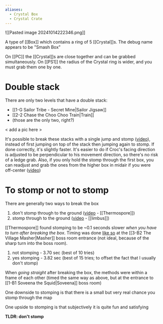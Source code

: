 ```yaml
---
aliases:
  - Crystal Box
  - Crystal Crate
---
```

![[Pasted image 20241014222346.png]]

A type of [[Box]] which contains a ring of 5 [[Crystal]]s. The debug name appears to be "Smash Box"

On [[PC]] the [[Crystal]]s are close together and can be grabbed simultaneously. On [[PS1]] the radius of the Crystal ring is wider, and you must grab them one by one.
# Double stack
There are only two levels that have a double stack:
- [[1-G Sailor Tribe - Secret Mine|Sailor Jigsaw]]
- [[2-2 Chase the Choo Choo Train|Train]]
- (those are the only two, right?)

< add a pic here >

It's possible to break these stacks with a single jump and stomp ([video](https://youtu.be/ix4OKKu06uI&t=78)), instead of first jumping on top of the stack then jumping again to stomp. If done correctly, it's slightly faster. It's easier to do if Croc's facing direction is adjusted to be perpendicular to his movement direction, so there's no risk of a ledge grab. Also, if you only hold the stomp through the first box, you can readjust and grab the ones from the higher box in midair if you were off-center ([video](https://youtu.be/ix4OKKu06uI&t=10))
# To stomp or not to stomp
There are generally two ways to break the box 
1. don't stomp through to the ground ([video](https://youtu.be/XKoU4jYjFtE&t=33) - [[Thermospore]])
2. stomp through to the ground ([video](https://youtu.be/ix4OKKu06uI&t=101) - [[limbus]])

[[Thermospore]] found stomping to be ~0.1 seconds slower *when you have to turn after breaking the box*. Timing was done [like so](https://youtu.be/4glbUNsIQXw) at the [[3-B2 The Village Masher|Masher]] boss room entrance (not ideal, because of the sharp turn into the boss room).
1. not stomping - 3.70 sec (best of 10 tries)
2. yes stomping - 3.82 sec (best of 15 tries; to offset the fact that I usually don't stomp)

When *going straight* after breaking the box, the methods were within a frame of each other (timed the same way as above, but at the entrance to [[1-B1 Soveena the Squid|Soveena]] boss room)

One downside to stomping is that there is a small but very real chance you stomp through the map

One upside to stomping is that subjectively it is quite fun and satisfying

**TLDR: don't stomp**